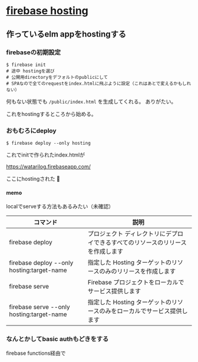 # [firebase hosting](https://firebase.google.com/docs/hosting/quickstart?hl=ja)

## 作っているelm appをhostingする

### firebaseの初期設定

```
$ firebase init
# 途中 hostingを選び
# 公開用directoryをデフォルトのpublicにして
# SPAなので全てのrequestをindex.htmlに飛ぶように設定（これはあとで変えるかもしれない）
```

何もない状態でも `/public/index.html` を生成してくれる。
ありがたい。

これをhostingするところから始める。

### おもむろにdeploy

```
$ firebase deploy --only hosting
```

これでinitで作られたindex.htmlが

https://watarilog.firebaseapp.com/

ここにhostingされた :tada:

#### memo

localでserveする方法もあるみたい（未確認）

| コマンド | 説明 |
| --- | --- |
| firebase deploy | プロジェクト ディレクトリにデプロイできるすべてのリソースのリリースを作成します |
| firebase deploy --only hosting:target-name | 指定した Hosting ターゲットのリソースのみのリリースを作成します |
| firebase serve | Firebase プロジェクトをローカルでサービス提供します
| firebase serve --only hosting:target-name | 指定した Hosting ターゲットのリソースのみをローカルでサービス提供します|

### なんとかしてbasic authもどきをする

firebase functions経由で
